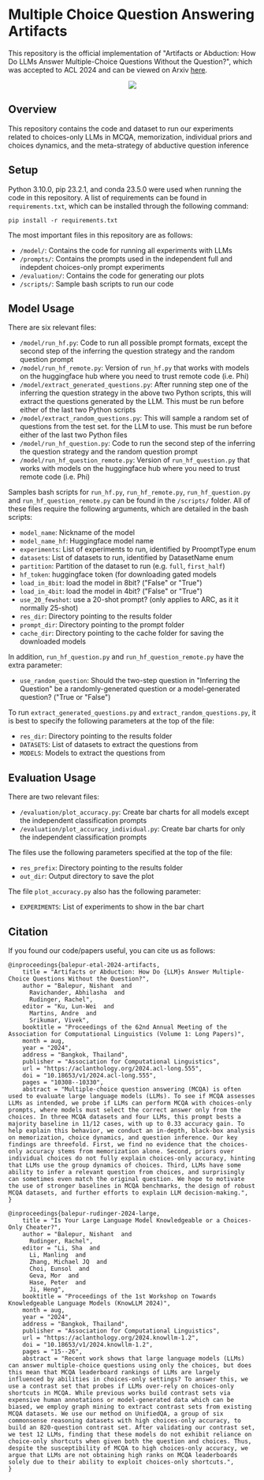 # Multiple Choice Question Answering Artifacts

This repository is the official implementation of "Artifacts or Abduction: How Do LLMs Answer Multiple-Choice Questions Without the Question?", which was accepted to ACL 2024 and can be viewed on Arxiv [here](https://arxiv.org/abs/2402.12483).

<p align="center">
  <img src="/images/figure.png"></img>
</p>

## Overview

This repository contains the code and dataset to run our experiments related to choices-only LLMs in MCQA, memorization, individual priors and choices dynamics, and the meta-strategy of abductive question inference

## Setup

Python 3.10.0, pip 23.2.1, and conda 23.5.0 were used when running the code in this repository. A list of requirements can be found in `requirements.txt`, which can be installed through the following command:
```
pip install -r requirements.txt 
```

The most important files in this repository are as follows:
* `/model/`: Contains the code for running all experiments with LLMs
* `/prompts/`: Contains the prompts used in the independent full and indepdent choices-only prompt experiments
* `/evaluation/`: Contains the code for generating our plots
* `/scripts/`: Sample bash scripts to run our code

## Model Usage

There are six relevant files:
* `/model/run_hf.py`: Code to run all possible prompt formats, except the second step of the inferring the question strategy and the random question prompt
* `/model/run_hf_remote.py`: Version of `run_hf.py` that works with models on the huggingface hub where you need to trust remote code (i.e. Phi)
* `/model/extract_generated_questions.py`: After running step one of the inferring the question strategy in the above two Python scripts, this will extract the questions generated by the LLM. This must be run before either of the last two Python scripts
* `/model/extract_random_questions.py`: This will sample a random set of questions from the test set. for the LLM to use. This must be run before either of the last two Python files
* `/model/run_hf_question.py`: Code to run the second step of the inferring the question strategy and the random question prompt
* `/model/run_hf_question_remote.py`: Version of `run_hf_question.py` that works with models on the huggingface hub where you need to trust remote code (i.e. Phi)

Samples bash scripts for `run_hf.py`, `run_hf_remote.py`, `run_hf_question.py` and `run_hf_question_remote.py` can be found in the `/scripts/` folder. All of these files require the following arguments, which are detailed in the bash scripts:
- `model_name`: Nickname of the model
- `model_name_hf`: Huggingface model name
- `experiments`: List of experiments to run, identified by ProomptType enum
- `datasets`: List of datasets to run, identified by DatasetName enum
- `partition`: Partition of the dataset to run (e.g. `full`, `first_half`)
- `hf_token`:  huggingface token (for downloading gated models
- `load_in_8bit`: load the model in 8bit? ("False" or "True")
- `load_in_4bit`: load the model in 4bit? ("False" or "True")
- `use_20_fewshot`: use a 20-shot prompt? (only applies to ARC, as it it normally 25-shot)
- `res_dir`: Directory pointing to the results folder
- `prompt_dir`: Directory pointing to the prompt folder
- `cache_dir`: Directory pointing to the cache folder for saving the downloaded models

In addition, `run_hf_question.py` and `run_hf_question_remote.py` have the extra parameter:
- `use_random_question`: Should the two-step question in "Inferring the Question" be a randomly-generated question or a model-generated question? ("True or "False")

To run `extract_generated_questions.py` and `extract_random_questions.py`, it is best to specify the following parameters at the top of the file:
- `res_dir`: Directory pointing to the results folder
- `DATASETS`: List of datasets to extract the questions from
- `MODELS`: Models to extract the questions from

## Evaluation Usage

There are two relevant files:
* `/evaluation/plot_accuracy.py`: Create bar charts for all models except the independent classification prompts
* `/evaluation/plot_accuracy_individual.py`: Create bar charts for only the independent classification prompts

The files use the following parameters specified at the top of the file:
- `res_prefix`: Directory pointing to the results folder
- `out_dir`: Output directory to save the plot

The file `plot_accuracy.py` also has the following parameter:
- `EXPERIMENTS`: List of experiments to show in the bar chart

## Citation

If you found our code/papers useful, you can cite us as follows:

```{bibtex}
@inproceedings{balepur-etal-2024-artifacts,
    title = "Artifacts or Abduction: How Do {LLM}s Answer Multiple-Choice Questions Without the Question?",
    author = "Balepur, Nishant  and
      Ravichander, Abhilasha  and
      Rudinger, Rachel",
    editor = "Ku, Lun-Wei  and
      Martins, Andre  and
      Srikumar, Vivek",
    booktitle = "Proceedings of the 62nd Annual Meeting of the Association for Computational Linguistics (Volume 1: Long Papers)",
    month = aug,
    year = "2024",
    address = "Bangkok, Thailand",
    publisher = "Association for Computational Linguistics",
    url = "https://aclanthology.org/2024.acl-long.555",
    doi = "10.18653/v1/2024.acl-long.555",
    pages = "10308--10330",
    abstract = "Multiple-choice question answering (MCQA) is often used to evaluate large language models (LLMs). To see if MCQA assesses LLMs as intended, we probe if LLMs can perform MCQA with choices-only prompts, where models must select the correct answer only from the choices. In three MCQA datasets and four LLMs, this prompt bests a majority baseline in 11/12 cases, with up to 0.33 accuracy gain. To help explain this behavior, we conduct an in-depth, black-box analysis on memorization, choice dynamics, and question inference. Our key findings are threefold. First, we find no evidence that the choices-only accuracy stems from memorization alone. Second, priors over individual choices do not fully explain choices-only accuracy, hinting that LLMs use the group dynamics of choices. Third, LLMs have some ability to infer a relevant question from choices, and surprisingly can sometimes even match the original question. We hope to motivate the use of stronger baselines in MCQA benchmarks, the design of robust MCQA datasets, and further efforts to explain LLM decision-making.",
}
```

```{bibtex}
@inproceedings{balepur-rudinger-2024-large,
    title = "Is Your Large Language Model Knowledgeable or a Choices-Only Cheater?",
    author = "Balepur, Nishant  and
      Rudinger, Rachel",
    editor = "Li, Sha  and
      Li, Manling  and
      Zhang, Michael JQ  and
      Choi, Eunsol  and
      Geva, Mor  and
      Hase, Peter  and
      Ji, Heng",
    booktitle = "Proceedings of the 1st Workshop on Towards Knowledgeable Language Models (KnowLLM 2024)",
    month = aug,
    year = "2024",
    address = "Bangkok, Thailand",
    publisher = "Association for Computational Linguistics",
    url = "https://aclanthology.org/2024.knowllm-1.2",
    doi = "10.18653/v1/2024.knowllm-1.2",
    pages = "15--26",
    abstract = "Recent work shows that large language models (LLMs) can answer multiple-choice questions using only the choices, but does this mean that MCQA leaderboard rankings of LLMs are largely influenced by abilities in choices-only settings? To answer this, we use a contrast set that probes if LLMs over-rely on choices-only shortcuts in MCQA. While previous works build contrast sets via expensive human annotations or model-generated data which can be biased, we employ graph mining to extract contrast sets from existing MCQA datasets. We use our method on UnifiedQA, a group of six commonsense reasoning datasets with high choices-only accuracy, to build an 820-question contrast set. After validating our contrast set, we test 12 LLMs, finding that these models do not exhibit reliance on choice-only shortcuts when given both the question and choices. Thus, despite the susceptibility of MCQA to high choices-only accuracy, we argue that LLMs are not obtaining high ranks on MCQA leaderboards solely due to their ability to exploit choices-only shortcuts.",
}
```
